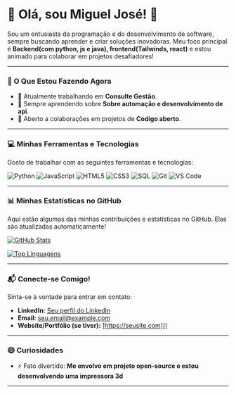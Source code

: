 # 🌟 Olá, sou Miguel José! 👋

Sou um entusiasta da programação e do desenvolvimento de software, sempre buscando aprender e criar soluções inovadoras. Meu foco principal é **Backend(com python, js e java), frontend(Tailwinds, react)** e estou animado para colaborar em projetos desafiadores!

---

### 🚀 O Que Estou Fazendo Agora

* 🔭 Atualmente trabalhando em **Consulte Gestão**.
* 🌱 Sempre aprendendo sobre **Sobre automação e desenvolvimento de api**.
* 👯 Aberto a colaborações em projetos de **Codigo aberto**.


---

### 💻 Minhas Ferramentas e Tecnologias

Gosto de trabalhar com as seguintes ferramentas e tecnologias:

<p align="left">
  <img src="https://img.shields.io/badge/Python-3776AB?style=for-the-badge&logo=python&logoColor=white" alt="Python" />
  <img src="https://img.shields.io/badge/JavaScript-F7DF1E?style=for-the-badge&logo=javascript&logoColor=black" alt="JavaScript" />
  <img src="https://img.shields.io/badge/HTML5-E34F26?style=for-the-badge&logo=html5&logoColor=white" alt="HTML5" />
  <img src="https://img.shields.io/badge/CSS3-1572B6?style=for-the-badge&logo=css3&logoColor=white" alt="CSS3" />
  <img src="https://img.shields.io/badge/SQL-4479A1?style=for-the-badge&logo=postgresql&logoColor=white" alt="SQL" />
  <img src="https://img.shields.io/badge/Git-F05032?style=for-the-badge&logo=git&logoColor=white" alt="Git" />
  <img src="https://img.shields.io/badge/VS%20Code-007ACC?style=for-the-badge&logo=visual-studio-code&logoColor=white" alt="VS Code" />
  </p>

---

### 📊 Minhas Estatísticas no GitHub

Aqui estão algumas das minhas contribuições e estatísticas no GitHub. Elas são atualizadas automaticamente!

[![GitHub Stats](https://github-readme-stats.vercel.app/api?username=MiguelJose28&show_icons=true&theme=dracula&count_private=true&hide_title=true)](https://github.com/anuraghazra/github-readme-stats)

[![Top Linguagens](https://github-readme-stats.vercel.app/api/top-langs/?username=MiguelJose28&layout=compact&theme=dracula&hide_title=true)](https://github.com/anuraghazra/github-readme-stats)

---

### 📬 Conecte-se Comigo!

Sinta-se à vontade para entrar em contato:

* **LinkedIn:** [Seu perfil do LinkedIn](https://www.linkedin.com/in/migueljose28/)
* **Email:** [seu.email@example.com](mailto:miguelneto275@gmail.com)
* **Website/Portfólio (se tiver):** [https://seusite.com]()

---

### 😄 Curiosidades

* ⚡ Fato divertido: **Me envolvo em projeto open-source e estou desenvolvendo uma impressora 3d**


---
